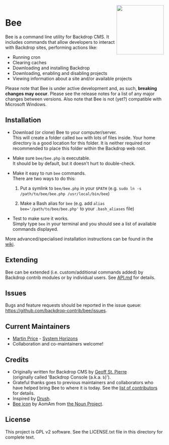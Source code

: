 <img src="https://raw.githubusercontent.com/backdrop-contrib/bee/1.x-1.x/images/bee.png" align="right" width="150" height="157">

# Bee

Bee is a command line utility for Backdrop CMS. It includes commands that allow
developers to interact with Backdrop sites, performing actions like:

- Running cron
- Clearing caches
- Downloading and installing Backdrop
- Downloading, enabling and disabling projects
- Viewing information about a site and/or available projects

Please note that Bee is under active development and, as such, **breaking
changes may occur**. Please see the release notes for a list of any major
changes between versions. Also note that Bee is not (yet?) compatible with
Microsoft Windows.

## Installation

- Download (or clone) Bee to your computer/server.  
  This will create a folder called `bee` with lots of files inside. Your home
  directory is a good location for this folder. It is neither required nor
  recommended to place this folder within the Backdrop web root.

- Make sure `bee/bee.php` is executable.  
  It should be by default, but it doesn't hurt to double-check.

- Make it easy to run `bee` commands.  
  There are two ways to do this:

  1. Put a symlink to `bee/bee.php` in your `$PATH` (e.g.
     `sudo ln -s /path/to/bee/bee.php /usr/local/bin/bee`)

  2. Make a Bash alias for `bee` (e.g. add `alias bee='/path/to/bee/bee.php'` to
     your `.bash_aliases` file)

- Test to make sure it works.  
  Simply type `bee` in your terminal and you should see a list of available
  commands displayed.

More advanced/specialised installation instructions can be found in the
[wiki](https://github.com/backdrop-contrib/bee/wiki).

## Extending

Bee can be extended (i.e. custom/additional commands added) by Backdrop contrib
modules or by individual users. See
[API.md](https://github.com/backdrop-contrib/bee/blob/1.x-1.x/API.md) for
details. 

## Issues

Bugs and feature requests should be reported in the issue queue:
https://github.com/backdrop-contrib/bee/issues.

## Current Maintainers

- [Martin Price](https://github.com/yorkshire-pudding) - [System Horizons](https://www.systemhorizons.co.uk)
- Collaboration and co-maintainers welcome!

## Credits

- Originally written for Backdrop CMS by
  [Geoff St. Pierre](https://github.com/serundeputy)  
  (originally called 'Backdrop Console (a.k.a. `b`)').
- Grateful thanks goes to previous maintainers and collaborators who have
helped bring Bee to where it is today. See the 
[list of contributors](https://github.com/backdrop-contrib/bee/graphs/contributors)
for details.
- Inspired by [Drush](https://github.com/drush-ops/drush).
- [Bee icon](https://thenounproject.com/aomam/collection/bee-emoticons-line/?i=2257433)
  by AomAm from [the Noun Project](http://thenounproject.com).

## License

This project is GPL v2 software.
See the LICENSE.txt file in this directory for complete text.
